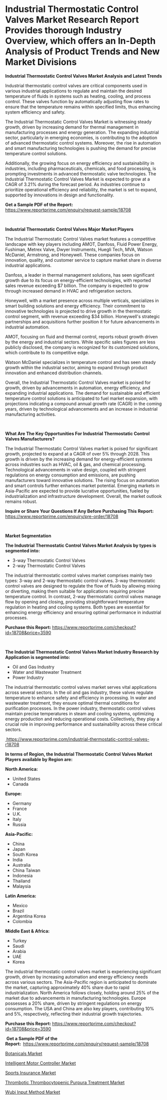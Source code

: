 <p><h1>Industrial Thermostatic Control Valves Market Research Report Provides thorough Industry Overview, which offers an In-Depth Analysis of Product Trends and New Market Divisions</h1></p><p><strong>Industrial Thermostatic Control Valves Market Analysis and Latest Trends</strong></p>
<p><p>Industrial thermostatic control valves are critical components used in various industrial applications to regulate and maintain the desired temperature of fluids in systems such as heating, cooling, and process control. These valves function by automatically adjusting flow rates to ensure that the temperature remains within specified limits, thus enhancing system efficiency and safety.</p><p>The Industrial Thermostatic Control Valves Market is witnessing steady growth, driven by increasing demand for thermal management in manufacturing processes and energy generation. The expanding industrial sector, particularly in emerging economies, is contributing to the adoption of advanced thermostatic control systems. Moreover, the rise in automation and smart manufacturing technologies is pushing the demand for precise temperature control solutions. </p><p>Additionally, the growing focus on energy efficiency and sustainability in industries, including pharmaceuticals, chemicals, and food processing, is prompting investments in advanced thermostatic valve technologies. The Industrial Thermostatic Control Valves Market is expected to grow at a CAGR of 3.21% during the forecast period. As industries continue to prioritize operational efficiency and reliability, the market is set to expand, supported by innovations in design and functionality.</p></p>
<p><strong>Get a Sample PDF of the Report:&nbsp;</strong> <a href="https://www.reportprime.com/enquiry/request-sample/18708?utm_campaign=96&utm_medium=2&utm_source=Github&utm_content=ia&utm_term=21112024&utm_id=industrial-thermostatic-control-valves">https://www.reportprime.com/enquiry/request-sample/18708</a></p>
<p>&nbsp;</p>
<p><strong>Industrial Thermostatic Control Valves Major Market Players</strong></p>
<p><p>The Industrial Thermostatic Control Valves market features a competitive landscape with key players including AMOT, Danfoss, Fluid Power Energy, Fushiman, Metrex Valve, Dwyer Instruments, Huegli Tech, MVA, Watson McDaniel, Armstrong, and Honeywell. These companies focus on innovation, quality, and customer service to capture market share in diverse industrial applications.</p><p>Danfoss, a leader in thermal management solutions, has seen significant growth due to its focus on energy-efficient technologies, with reported sales revenue exceeding $7 billion. The company is expected to grow through increased demand in HVAC and refrigeration sectors.</p><p>Honeywell, with a market presence across multiple verticals, specializes in smart building solutions and energy efficiency. Their commitment to innovative technologies is projected to drive growth in the thermostatic control segment, with revenue exceeding $34 billion. Honeywell's strategic partnerships and acquisitions further position it for future advancements in industrial automation.</p><p>AMOT, focusing on fluid and thermal control, reports robust growth driven by the energy and industrial sectors. While specific sales figures are less publicly disclosed, the company is recognized for its customized solutions, which contribute to its competitive edge.</p><p>Watson McDaniel specializes in temperature control and has seen steady growth within the industrial sector, aiming to expand through product innovation and enhanced distribution channels.</p><p>Overall, the Industrial Thermostatic Control Valves market is poised for growth, driven by advancements in automation, energy efficiency, and expanding industrial applications. The demand for sustainable and efficient temperature control solutions is anticipated to fuel market expansion, with projections indicating a compound annual growth rate (CAGR) in the coming years, driven by technological advancements and an increase in industrial manufacturing activities.</p></p>
<p>&nbsp;</p>
<p><strong>What Are The Key Opportunities For Industrial Thermostatic Control Valves Manufacturers?</strong></p>
<p><p>The Industrial Thermostatic Control Valves market is poised for significant growth, projected to expand at a CAGR of over 5% through 2028. This growth is driven by the increasing demand for energy-efficient systems across industries such as HVAC, oil & gas, and chemical processing. Technological advancements in valve design, coupled with stringent regulations on energy consumption and emissions, are pushing manufacturers toward innovative solutions. The rising focus on automation and smart controls further enhances market potential. Emerging markets in Asia-Pacific are expected to provide lucrative opportunities, fueled by industrialization and infrastructure development. Overall, the market outlook remains robust.</p></p>
<p><strong>Inquire or Share Your Questions If Any Before Purchasing This Report:</strong> <a href="https://www.reportprime.com/enquiry/pre-order/18708?utm_campaign=96&utm_medium=2&utm_source=Github&utm_content=ia&utm_term=21112024&utm_id=industrial-thermostatic-control-valves">https://www.reportprime.com/enquiry/pre-order/18708</a></p>
<p>&nbsp;</p>
<p><strong>Market Segmentation</strong></p>
<p><strong>The Industrial Thermostatic Control Valves Market Analysis by types is segmented into:</strong></p>
<p><ul><li>3-way Thermostatic Control Valves</li><li>2-way Thermostatic Control Valves</li></ul></p>
<p><p>The industrial thermostatic control valves market comprises mainly two types: 3-way and 2-way thermostatic control valves. 3-way thermostatic control valves are designed to regulate the flow of fluids by allowing mixing or diverting, making them suitable for applications requiring precise temperature control. In contrast, 2-way thermostatic control valves manage flow by opening and closing, providing straightforward temperature regulation in heating and cooling systems. Both types are essential for enhancing energy efficiency and ensuring optimal performance in industrial processes.</p></p>
<p><strong>Purchase this Report:&nbsp;</strong><a href="https://www.reportprime.com/checkout?id=18708&price=3590&utm_campaign=96&utm_medium=2&utm_source=Github&utm_content=ia&utm_term=21112024&utm_id=industrial-thermostatic-control-valves">https://www.reportprime.com/checkout?id=18708&price=3590</a></p>
<p>&nbsp;</p>
<p><strong>The Industrial Thermostatic Control Valves Market Industry Research by Application is segmented into:</strong></p>
<p><ul><li>Oil and Gas Industry</li><li>Water and Wastewater Treatment</li><li>Power Industry</li></ul></p>
<p><p>The industrial thermostatic control valves market serves vital applications across several sectors. In the oil and gas industry, these valves regulate temperature to enhance safety and efficiency in processing. In water and wastewater treatment, they ensure optimal thermal conditions for purification processes. In the power industry, thermostatic control valves maintain precise temperatures in steam and cooling systems, optimizing energy production and reducing operational costs. Collectively, they play a crucial role in improving performance and sustainability across these critical sectors.</p></p>
<p><a href="https://www.reportprime.com/industrial-thermostatic-control-valves-r18708?utm_campaign=96&utm_medium=2&utm_source=Github&utm_content=ia&utm_term=21112024&utm_id=industrial-thermostatic-control-valves">&nbsp;https://www.reportprime.com/industrial-thermostatic-control-valves-r18708</a></p>
<p><strong>In terms of Region, the Industrial Thermostatic Control Valves Market Players available by Region are:</strong></p>
<p>
    <p> <strong> North America: </strong>
        <ul>
            <li>United States</li>
            <li>Canada</li>
        </ul>
        </p> 
    <p> <strong> Europe: </strong>
        <ul>
            <li>Germany</li>
            <li>France</li>
            <li>U.K.</li>
            <li>Italy</li>
            <li>Russia</li>
        </ul>
        </p> 
    <p> <strong> Asia-Pacific: </strong>
        <ul>
            <li>China</li>
            <li>Japan</li>
            <li>South Korea</li>
            <li>India</li>
            <li>Australia</li>
            <li>China Taiwan</li>
            <li>Indonesia</li>
            <li>Thailand</li>
            <li>Malaysia</li>
        </ul>
        </p> 
    <p> <strong> Latin America: </strong>
        <ul>
            <li>Mexico</li>
            <li>Brazil</li>
            <li>Argentina Korea</li>
            <li>Colombia</li>
        </ul>
        </p> 
    <p> <strong> Middle East & Africa: </strong>
        <ul>
            <li>Turkey</li>
            <li>Saudi</li>
            <li>Arabia</li>
            <li>UAE</li>
            <li>Korea</li>
        </ul>
    </p>
    </p>
<p><p>The industrial thermostatic control valves market is experiencing significant growth, driven by increasing automation and energy efficiency needs across various sectors. The Asia-Pacific region is anticipated to dominate the market, capturing approximately 40% share due to rapid industrialization. North America follows closely, holding around 25% of the market due to advancements in manufacturing technologies. Europe possesses a 20% share, driven by stringent regulations on energy consumption. The USA and China are also key players, contributing 10% and 5%, respectively, reflecting their industrial growth trajectories.</p></p>
<p><strong>Purchase this Report: </strong><a href="https://www.reportprime.com/checkout?id=18708&price=3590&utm_campaign=96&utm_medium=2&utm_source=Github&utm_content=ia&utm_term=21112024&utm_id=industrial-thermostatic-control-valves">https://www.reportprime.com/checkout?id=18708&price=3590</a></p>
<p>&nbsp;<strong>Get a Sample PDF of the Report:&nbsp;&nbsp;</strong><a href="https://www.reportprime.com/enquiry/request-sample/18708?utm_campaign=96&utm_medium=2&utm_source=Github&utm_content=ia&utm_term=21112024&utm_id=industrial-thermostatic-control-valves">https://www.reportprime.com/enquiry/request-sample/18708</a></p>
<p><strong></strong></p>
<p><p><a href="https://issuu.com/reportprime-2/docs/botanicals-market-size-2030.pptx_b160b0f7d199a5?utm_campaign=96&utm_medium=2&utm_source=Github&utm_content=ia&utm_term=21112024&utm_id=industrial-thermostatic-control-valves">Botanicals Market</a></p><p><a href="https://github.com/wwwkeltoum/Market-Research-Report-List-5/blob/main/intelligent-motor-controller-market.md?utm_campaign=96&utm_medium=2&utm_source=Github&utm_content=ia&utm_term=21112024&utm_id=industrial-thermostatic-control-valves">Intelligent Motor Controller Market</a></p><p><a href="https://www.linkedin.com/pulse/sports-insurance-market-outlook-2024-2031-company-profiles-bkqze?utm_campaign=96&utm_medium=2&utm_source=Github&utm_content=ia&utm_term=21112024&utm_id=industrial-thermostatic-control-valves">Sports Insurance Market</a></p><p><a href="https://issuu.com/reportprime-2/docs/thrombotic-thrombocytopenic-purpura_61198157c38604?utm_campaign=96&utm_medium=2&utm_source=Github&utm_content=ia&utm_term=21112024&utm_id=industrial-thermostatic-control-valves">Thrombotic Thrombocytopenic Purpura Treatment Market</a></p><p><a href="https://www.linkedin.com/pulse/in-depth-analysis-wubi-input-method-market-size-share-dsbve?utm_campaign=96&utm_medium=2&utm_source=Github&utm_content=ia&utm_term=21112024&utm_id=industrial-thermostatic-control-valves">Wubi Input Method Market</a></p></p>